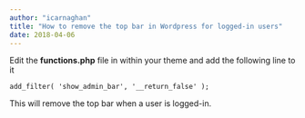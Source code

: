 ```yaml
---
author: "icarnaghan"
title: "How to remove the top bar in Wordpress for logged-in users"
date: 2018-04-06
---
```


Edit the **functions.php** file in within your theme and add the following line to it

```
add_filter( 'show_admin_bar', '__return_false' );
```

This will remove the top bar when a user is logged-in.
